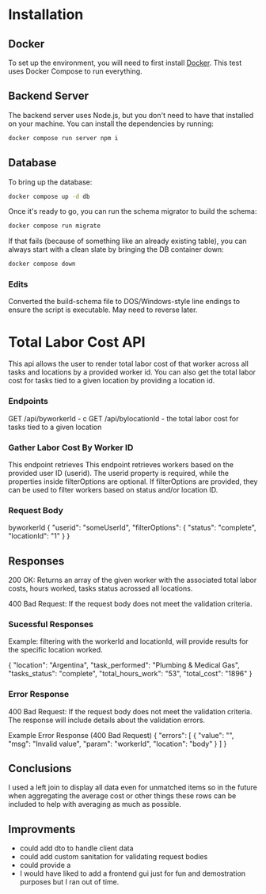 # Installation

## Docker

To set up the environment, you will need to first install [Docker](https://docs.docker.com/engine/install/).
This test uses Docker Compose to run everything.

## Backend Server

The backend server uses Node.js, but you don't need to have that installed on your machine. You can install
the dependencies by running:

```bash
docker compose run server npm i
```

## Database

To bring up the database:

```bash
docker compose up -d db
```

Once it's ready to go, you can run the schema migrator to build the schema:

```bash
docker compose run migrate
```

If that fails (because of something like an already existing table), you can always start with a clean slate
by bringing the DB container down:

```bash
docker compose down
```

### Edits 

Converted the build-schema file to DOS/Windows-style line endings to ensure the script is executable. May need to reverse later. 

# Total Labor Cost API
This api allows the user to render total labor 
cost of that worker across all tasks and locations by a provided worker id. You can also get the total labor cost for tasks tied to a given location by providing a location id. 


### Endpoints
GET /api/byworkerId -  c
GET /api/bylocationId - the total labor cost for tasks tied to a given location


### Gather Labor Cost By Worker ID 
This endpoint retrieves This endpoint retrieves workers based on the provided user ID (userid). The userid property is required, while the properties inside filterOptions are optional. If filterOptions are provided, they can be used to filter workers based on status and/or location ID.

### Request Body 

byworkerId
{
  "userid": "someUserId",
  "filterOptions": {
    "status": "complete",
    "locationId": "1"
  }
}

## Responses
200 OK: Returns an array of the given worker with the associated total labor costs, hours worked, tasks status acrossed all locations.  

400 Bad Request: If the request body does not meet the validation criteria. 

### Sucessful Responses
Example: filtering with the workerId and locationId, will provide results for the specific location worked. 

{
    "location": "Argentina",
    "task_performed": "Plumbing & Medical Gas",
    "tasks_status": "complete",
    "total_hours_work": "53",
    "total_cost": "1896"
  }


### Error Response 
400 Bad Request: If the request body does not meet the validation criteria. The response will include details about the validation errors. 

Example Error Response (400 Bad Request)
{
  "errors": [
    {
      "value": "",
      "msg": "Invalid value",
      "param": "workerId",
      "location": "body"
    }
  ]
}

## Conclusions 
I used a left join to display all data even for unmatched items so in the future when aggregating the average cost or other things these rows can be included to help with averaging as much as possible. 


## Improvments 
- could add dto to handle client data
- could add custom sanitation for validating request bodies 
- could provide a 
- I would have liked to add a frontend gui just for fun and demostration purposes but I ran out of time. 